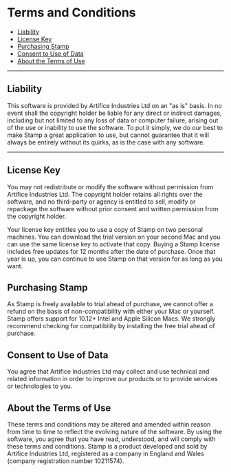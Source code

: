 # Terms and Conditions

- [Liability](#liability)
- [License Key](#license-Key)
- [Purchasing Stamp](#purchasing-stamp)
- [Consent to Use of Data](#consent-to-use-of-data)
- [About the Terms of Use](#about-the-terms-of-use)

---
<a name="liability"></a>
## Liability

This software is provided by Artifice Industries Ltd on an "as is" basis. In no event shall the copyright holder be liable for any direct or indirect damages, including but not limited to any loss of data or computer failure, arising out of the use or inability to use the software.
To put it simply, we do our best to make Stamp a great application to use, but cannot guarantee that it will always be entirely without its quirks, as is the case with any software.

---
<a name="license-key"></a>
## License Key

You may not redistribute or modify the software without permission from Artifice Industries Ltd. The copyright holder retains all rights over the software, and no third-party or agency is entitled to sell, modify or repackage the software without prior consent and written permission from the copyright holder.  

Your license key entitles you to use a copy of Stamp on two personal machines. You can download the trial version on your second Mac and you can use the same license key to activate that copy. 
Buying a Stamp license includes free updates for 12 months after the date of purchase. Once that year is up, you can continue to use Stamp on that version for as long as you want.

<a name="purchasing-stamp"></a>
## Purchasing Stamp

As Stamp is freely available to trial ahead of purchase, we cannot offer a refund on the basis of non-compatibility with either your Mac or yourself. Stamp offers support for 10.12+ Intel and Apple Silicon Macs. We strongly recommend checking for compatibility by installing the free trial ahead of purchase.

<a name="consent-to-use-of-data"></a>
## Consent to Use of Data

You agree that Artifice Industries Ltd may collect and use technical and related information in order to improve our products or to provide services or technologies to you.

<a name="about-the-terms-of-use"></a>
## About the Terms of Use

These terms and conditions may be altered and amended within reason from time to time to reflect the evolving nature of the software.
By using the software, you agree that you have read, understood, and will comply with these terms and conditions.
Stamp is a product developed and sold by Artifice Industries Ltd, registered as a company in England and Wales (company registration number 10211574).
